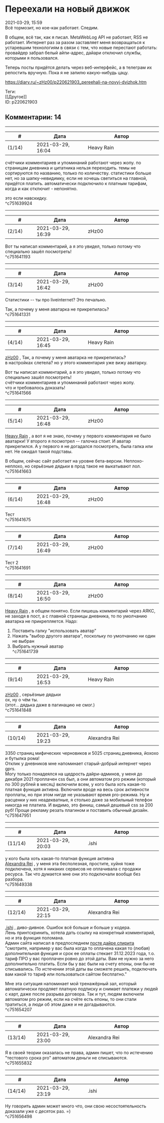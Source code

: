 Переехали на новый движок
=========================

  
2021-03-29, 15:59  
 Всё тормозит, но кое-как работает. Следим.   
   
 В общем, всё так, как я писал. MetaWebLog API не работает, RSS не работает. Интернет раз за разом заставляет меня возвращаться к устаревшим технологиям в связи с тем, что новые перестают работать: провайдер забрал белый айпи-адрес, дайари отключил службы, которыми я пользовался.   
   
 Теперь посты придётся делать через веб-интерфейс, а в телеграм их репостить вручную. Пока я не запилю какую-нибудь цацу.   
  
<https://diary.ru/~zHz00/p220621903_pereehali-na-novyj-dvizhok.htm>  
  
Теги:  
[[Другое]]  
ID: p220621903  


Комментарии: 14
---------------

  


---



|         #         |              Дата              |                     Автор                     |           ID           |
| --- | --- | --- | --- |
| (1/14) | 2021-03-29, 16:04 | Heavy Rain | c751639924 |

  
 счётчики комментариев и упоминаний работают через жопу. по страницам дневника и цитатника нельзя переходить. темы не сортируются по названию, только по количеству. статистики больше нет, но за шапку-невидимку, если не хочешь светиться на главной, придётся платить. автоматически подключило к платным тарифам, когда и как отключит - непонятно.   
   
 это если навскидку.   
 ^c751639924

---



|         #         |              Дата              |                     Автор                     |           ID           |
| --- | --- | --- | --- |
| (2/14) | 2021-03-29, 16:39 | zHz00 | c751641193 |

  
 Вот ты написал комментарий, а я это увидел, только потому что специально зашёл посмотреть!   
 ^c751641193

---



|         #         |              Дата              |                     Автор                     |           ID           |
| --- | --- | --- | --- |
| (3/14) | 2021-03-29, 16:42 | zHz00 | c751641331 |

  
 Статистики -- ты про liveinternet? Это печально.   
   
 Так, а почему у меня аватарка не прикрепилась?   
 ^c751641331

---



|         #         |              Дата              |                     Автор                     |           ID           |
| --- | --- | --- | --- |
| (4/14) | 2021-03-29, 16:45 | Heavy Rain | c751641566 |

  
  [zHz00](https://zHz00.diary.ru "Untitled")  ,  Так, а почему у меня аватарка не прикрепилась?    
 в настройках слетела? но у этого комментария уже вижу аватарку.   
   
  Вот ты написал комментарий, а я это увидел, только потому что специально зашёл посмотреть!    
  счётчики комментариев и упоминаний работают через жопу.    
 что и требовалось доказать!   
 ^c751641566

---



|         #         |              Дата              |                     Автор                     |           ID           |
| --- | --- | --- | --- |
| (5/14) | 2021-03-29, 16:48 | zHz00 | c751641663 |

  
  [Heavy Rain](https://kogacz.diary.ru "emotional weather report")  , а вот я не знаю, почему у первого комментария не было аватарки! У второго я посмотрел -- галочка стоит. И аватар прикрепился. А у первого я не догадался посмотреть, была галка или нет. Не ожидал такой подставы.   
   
 В общем, сейчас сайт работает на уровне бета-версии. Неплохо-неплохо, но серьёзные дядьки в прод такое не выкатывают лол.   
 ^c751641663

---



|         #         |              Дата              |                     Автор                     |           ID           |
| --- | --- | --- | --- |
| (6/14) | 2021-03-29, 16:48 | zHz00 | c751641675 |

  
 Тест   
 ^c751641675

---



|         #         |              Дата              |                     Автор                     |           ID           |
| --- | --- | --- | --- |
| (7/14) | 2021-03-29, 16:49 | zHz00 | c751641691 |

  
 Тест 2   
 ^c751641691

---



|         #         |              Дата              |                     Автор                     |           ID           |
| --- | --- | --- | --- |
| (8/14) | 2021-03-29, 16:50 | zHz00 | c751641739 |

  
  [Heavy Rain](https://kogacz.diary.ru "emotional weather report")  , в общем понятно. Если пишешь комментарий через АЯКС, не заходя в пост, а с главной страницы дневника, то по умолчанию аватарка не прикрепляется. Надо:   
 1. Поставить галку "использовать аватар"   
 2. Нажать "выбор другого аватара", поскольку по умолчанию ни один не выбран   
 3. Выбрать нужный аватар   
 ^c751641739

---



|         #         |              Дата              |                     Автор                     |           ID           |
| --- | --- | --- | --- |
| (9/14) | 2021-03-29, 16:53 | Heavy Rain | c751641848 |

  
  [zHz00](https://zHz00.diary.ru "Untitled")  ,  серьёзные дядьки    
 ох, ну о чём ты.   
 (этот... дядька даже в пагинацию не смог.)   
 ^c751641848

---



|         #         |              Дата              |                     Автор                     |           ID           |
| --- | --- | --- | --- |
| (10/14) | 2021-03-29, 19:23 | Alexandra Rei | c751647951 |

  
  3350 страниц мифических черновиков и 5025 страниц дневника, йохохо и бутылка рома!   
 Отклик у дневников мне напоминает старый-добрый интернет через gprs.   
 Могу только понадеялся на щедрость дайри-админов, у меня до декабря 2021 проплачен css был, а они автоматом pro режим (который по 300 рублей в месяц) включили всем, у кого была хоть какая-то платная функция активна. Включили вроде на весь срок активности проплаты, но при этом нигде не указывают время pro-режима. Ну и расценки у них неадекватные, я столько даже за мобильный телефон никогда не платила. И видимо, это финиш, самый дешевый css за 200 руб! Проще рекламу резать плагином и поставить обычный дизайн.    
 ^c751647951

---



|         #         |              Дата              |                     Автор                     |           ID           |
| --- | --- | --- | --- |
| (11/14) | 2021-03-29, 20:03 | .ishi | c751649338 |

  
  у кого была хоть какая-то платная функция  активна   
  [Alexandra Rei](https://Alexandra-world.diary.ru "[REAL]")  , у меня эта бесполезная, простите, хуйня тоже подключена, хотя я никаких сервисов не оплачивала с продажи ресурса. Так что думается мне они это подключали вообще без разбора.   
 ^c751649338

---



|         #         |              Дата              |                     Автор                     |           ID           |
| --- | --- | --- | --- |
| (12/14) | 2021-03-29, 22:15 | Alexandra Rei | c751654207 |

  
   [.ishi](https://willD.diary.ru "&#21069;&#36884;")  , диво-дивное. Ошибок всё больше и больше у кодера.   
 Лень принтскринить, хотела дать ссылку на конкретный комментарий, но и эта функция поломана.   
 Админ сайта написал в предпоследнем  [посте дайре спирита](https://diary-spirit.diary.ru/p220615561.htm?from=210)    
 "смотрите, например у вас была когда то оплачена какая то (любая) дополнительная функция и срок ее оплаты стекает 31.12.2023 года, т.о. тариф ПРО у вас проплачен ровно до этой даты. Вам не нужно за него дополнительно платить. Если бы у вас были на счету епоны, они бы не списывались. По истечении этой даты вы сможете решить, подключать вам какой то тариф или пользоваться сайтом бесплатно."   
   
 Мне эта ситуация напоминает мой тренажёрный зал, который автоматически продляет платную подписку и снимает платежи у людей с карт, даже после разрыва договора. Так и тут, людям включили автоматом pro режим, если на счёте есть епоны, то они стали тратиться, а люди об этом даже и не догадываются.    
 ^c751654207

---



|         #         |              Дата              |                     Автор                     |           ID           |
| --- | --- | --- | --- |
| (13/14) | 2021-03-29, 23:00 | Alexandra Rei | c751655832 |

  
  Я в своей теории оказалась не права, админ пишет, что по истечению "тестового срока pro" автоматом деньги не списываются.    
 ^c751655832

---



|         #         |              Дата              |                     Автор                     |           ID           |
| --- | --- | --- | --- |
| (14/14) | 2021-03-29, 23:19 | .ishi | c751656498 |

  
 Ну говорить админ может много что, они свою несостоятельность доказали уже с десяток раз. =)   
 ^c751656498